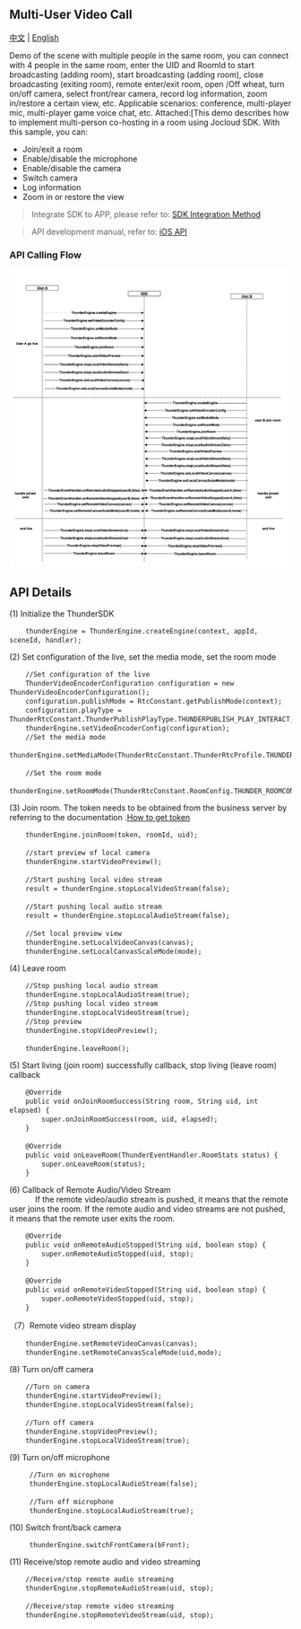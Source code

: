 ## Multi-User Video Call
[中文](README.zh.md) | [English](README.md)

Demo of the scene with multiple people in the same room, you can connect with 4 people in the same room, enter the UID and RoomId to start broadcasting (adding room), start broadcasting (adding room), close broadcasting (exiting room), remote enter/exit room, open /Off wheat, turn on/off camera, select front/rear camera, record log information, zoom in/restore a certain view, etc. Applicable scenarios: conference, multi-player mic, multi-player game voice chat, etc. Attached:[This demo describes how to implement multi-person co-hosting in a room using Jocloud SDK. With this sample, you can:
- Join/exit a room
- Enable/disable the microphone
- Enable/disable the camera
- Switch camera
- Log information
- Zoom in or restore the view

> Integrate SDK to APP, please refer to: [SDK Integration Method](https://docs.jocloud.com/cloud/cn/product_category/rtc_service/rt_video_interaction/integration_and_start/integration_and_start_ios.html)

> API development manual, refer to: [iOS API](https://docs.jocloud.com/cloud/cn/product_category/rtc_service/rt_video_interaction/api/iOS/v2.8.0/category.html)

### API Calling Flow
![avatar](same_channel.png)

## API Details 

(1) Initialize the ThunderSDK
```
    thunderEngine = ThunderEngine.createEngine(context, appId, sceneId, handler);
```
 
(2) Set configuration of the live, set the media mode, set the room mode
```
    //Set configuration of the live
    ThunderVideoEncoderConfiguration configuration = new ThunderVideoEncoderConfiguration();
    configuration.publishMode = RtcConstant.getPublishMode(context);
    configuration.playType = ThunderRtcConstant.ThunderPublishPlayType.THUNDERPUBLISH_PLAY_INTERACT;
    thunderEngine.setVideoEncoderConfig(configuration);
    //Set the media mode
    thunderEngine.setMediaMode(ThunderRtcConstant.ThunderRtcProfile.THUNDER_PROFILE_DEFAULT);
    
    //Set the room mode
    thunderEngine.setRoomMode(ThunderRtcConstant.RoomConfig.THUNDER_ROOMCONFIG_LIVE);
```

(3) Join room. The token needs to be obtained from the business server by referring to the documentation
.[How to get token](https://docs.jocloud.com/cloud/cn/platform/restful_api/http_auth/http_auth.html)
```
    thunderEngine.joinRoom(token, roomId, uid);

    //start preview of local camera
    thunderEngine.startVideoPreview();
    
    //Start pushing local video stream
    result = thunderEngine.stopLocalVideoStream(false);

    //Start pushing local audio stream
    result = thunderEngine.stopLocalAudioStream(false);

    //Set local preview view  
    thunderEngine.setLocalVideoCanvas(canvas);
    thunderEngine.setLocalCanvasScaleMode(mode);
```

(4) Leave room
```	
    //Stop pushing local audio stream
    thunderEngine.stopLocalAudioStream(true);
    //Stop pushing local video stream
    thunderEngine.stopLocalVideoStream(true);
    //Stop preview
    thunderEngine.stopVideoPreview();
    
    thunderEngine.leaveRoom();
```

(5) Start living (join room) successfully callback, stop living (leave room) callback
```
    @Override
    public void onJoinRoomSuccess(String room, String uid, int elapsed) {
        super.onJoinRoomSuccess(room, uid, elapsed);
    }
    
    @Override
    public void onLeaveRoom(ThunderEventHandler.RoomStats status) {
        super.onLeaveRoom(status);
    }  
```

(6) Callback of Remote Audio/Video Stream <br />
        &emsp;&emsp;&emsp; If the remote video/audio stream is pushed, it means that the remote user joins the room. If the remote audio and video streams are not pushed, it means that the remote user exits the room.
```
    @Override
    public void onRemoteAudioStopped(String uid, boolean stop) {
        super.onRemoteAudioStopped(uid, stop);
    }
     
    @Override
    public void onRemoteVideoStopped(String uid, boolean stop) {
        super.onRemoteVideoStopped(uid, stop);
    }   
```

（7）Remote video stream display
```
    thunderEngine.setRemoteVideoCanvas(canvas);
    thunderEngine.setRemoteCanvasScaleMode(uid,mode);
```

(8) Turn on/off camera
```
    //Turn on camera
    thunderEngine.startVideoPreview();
    thunderEngine.stopLocalVideoStream(false);
    
    //Turn off camera
    thunderEngine.stopVideoPreview();
    thunderEngine.stopLocalVideoStream(true);
```

(9) Turn on/off microphone
```
     //Turn on microphone
     thunderEngine.stopLocalAudioStream(false);
     
     //Turn off microphone
     thunderEngine.stopLocalAudioStream(true);
```
(10) Switch front/back camera
```
     thunderEngine.switchFrontCamera(bFront);
```

(11) Receive/stop remote audio and video streaming
```
    //Receive/stop remote audio streaming
    thunderEngine.stopRemoteAudioStream(uid, stop);

    //Receive/stop remote video streaming
    thunderEngine.stopRemoteVideoStream(uid, stop);
```